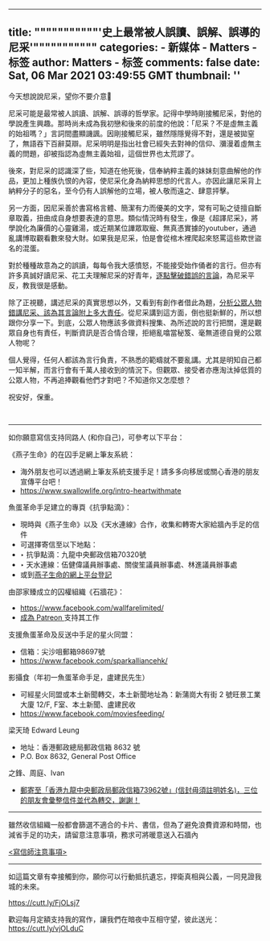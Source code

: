 
---
title: """""""""""'史上最常被人誤讀、誤解、誤導的尼采'"""""""""""
categories: 
    - 新媒体
    - Matters - 标签
author: Matters - 标签
comments: false
date: Sat, 06 Mar 2021 03:49:55 GMT
thumbnail: ''
---

<div>   
<p>今天想說說尼采，望你不要介意🥺</p><p>尼采可能是最常被人誤讀、誤解、誤導的哲學家。記得中學時剛接觸尼采，對他的學說產生興趣。那時尚未成為我初戀和後來的前度的他說：「尼采？不是虛無主義的始祖嗎？」言詞間盡顯譏諷。因剛接觸尼采，雖然隱隱覺得不對，還是被拋窒了，無語吞下百辭莫辯。尼采明明是指出社會已經失去對神的信仰、瀰漫着虛無主義的問題，卻被指認為虛無主義始祖，這個世界也太荒謬了。</p><p>後來，對尼采的認識深了些，知道在他死後，信奉納粹主義的妹妹刻意曲解他的作品，更加上種族仇恨的內容，使尼采化身為納粹思想的代言人。亦因此讓尼采背上納粹分子的惡名，至今仍有人誤解他的立場，被人敬而遠之、肆意抨擊。</p><p>另一方面，因尼采善於書寫格言體、簡潔有力而優美的文字，常有可恥之徒擅自斷章取義，扭曲成自身想要表達的意思。類似情況時有發生，像是《超譯尼采》，將學說化為廉價的心靈雞湯，或近期某位譁眾取寵、無真憑實據的youtuber，通過亂講博取觀看數來發大財。如果我是尼采，怕是會從棺木裡爬起來怒罵這些欺世盜名的混蛋。</p><p>對於種種故意為之的誤讀，每每令我大感憤怒，不能接受始作俑者的言行。但亦有許多真誠好讀尼采、花工夫理解尼采的好青年，<a href="https://www.thenewslens.com/article/145994" target="_blank">逐點擊破錯誤的言論</a>，為尼采平反，教我很是感動。</p><p>除了正視聽，講述尼采的真實思想以外，又看到有創作者借此為題，<a href="https://www.swallowlife.org/y/1140" target="_blank">分析公眾人物錯講尼采、該為其言論附上多大責任</a>。從尼采講到這方面，倒也挺新鮮的，所以想跟你分享一下。到底，公眾人物應該多做資料搜集、為所述說的言行把關，還是觀眾自身也有責任，判斷資訊是否合情合理，拒絕亂噏當秘笈、毫無道德自覺的公眾人物呢？</p><p>個人覺得，任何人都該為言行負責，不熟悉的範疇就不要亂講。尤其是明知自己都一知半解，而言行會有千萬人接收到的情況下。但觀眾、接受者亦應淘汰掉低質的公眾人物，不再追捧觀看他們才對吧？不知道你又怎麼想？</p><p>祝安好，保重。</p><p><br></p><hr><p>如你願意寫信支持同路人 (和你自己)，可參考以下平台：</p><p>《燕子生命》的在囚手足網上筆友系統：</p><ul><li>海外朋友也可以透過網上筆友系統支援手足！請多多向移居或關心香港的朋友宣傳平台吧！</li><li><a href="https://www.swallowlife.org/intro-heartwithmate" target="_blank">https://www.swallowlife.org/intro-heartwithmate</a></li></ul><p>魚蛋革命手足建立的專頁《抗爭點滴》：</p><ul><li>現時與《燕子生命》以及《天水連線》合作，收集和轉寄大家給牆內手足的信件</li><li>可選擇寄信至以下地點：</li><li>‣ 抗爭點滴：九龍中央郵政信箱70320號</li><li>‣ 天水連線：伍健偉議員辦事處、關俊笙議員辦事處、林進議員辦事處</li><li>或到<a href="https://www.swallowlife.org/" target="_blank">燕子生命的網上平台登記</a></li></ul><p>由邵家臻成立的囚權組織《石牆花》：</p><ul><li><a href="https://www.facebook.com/wallfarelimited/" target="_blank">https://www.facebook.com/wallfarelimited/</a></li><li><a href="https://www.patreon.com/bottleshiukachun" target="_blank">成為 Patreon </a>支持其工作</li></ul><p>支援魚蛋革命及反送中手足的星火同盟：</p><ul><li>信箱：尖沙咀郵箱98697號</li><li><a href="https://www.facebook.com/sparkalliancehk/" target="_blank">https://www.facebook.com/sparkalliancehk/</a></li></ul><p>影攝食（年初一魚蛋革命手足，盧建民先生）</p><ul><li>可經星火同盟或本土新聞轉交，本土新聞地址為：新蒲崗大有街 2 號旺景工業大廈 12/F, F室、本土新聞、盧建民收</li><li><a href="https://www.facebook.com/moviesfeeding/" target="_blank">https://www.facebook.com/moviesfeeding/</a></li></ul><p>梁天琦 Edward Leung</p><ul><li>地址：香港郵政總局郵政信箱 8632 號</li><li>P.O. Box 8632, General Post Office</li></ul><p>之鋒、周庭、Ivan</p><ul><li><a href="https://www.facebook.com/kawaitiffany/posts/1806466452839061" target="_blank">郵寄至「香港九龍中央郵政局郵政信箱73962號」(信封毋須註明姓名)，三位的朋友會彙整信件並代為轉交，謝謝！</a></li></ul><hr><p>雖然收信組織一般都會篩選不適合的卡片、書信，但為了避免浪費資源和時間，也減省手足的功夫，請留意注意事項，務求可將暖意送入石牆內</p><p><a href="https://www.facebook.com/kawaitiffany/posts/1806466452839061" target="_blank"><寫信師注意事項></a></p><hr><p>如這篇文章有幸接觸到你，願你可以行動抵抗遺忘，捍衛真相與公義，一同見證我城的未來。</p><p><a href="https://cutt.ly/FjOLsj7" target="_blank">https://cutt.ly/FjOLsj7</a></p><p>歡迎每月定額支持我的寫作，讓我們在暗夜中互相守望，彼此送光：<a href="https://cutt.ly/vjOLduC" target="_blank">https://cutt.ly/vjOLduC</a></p>  
</div>
            